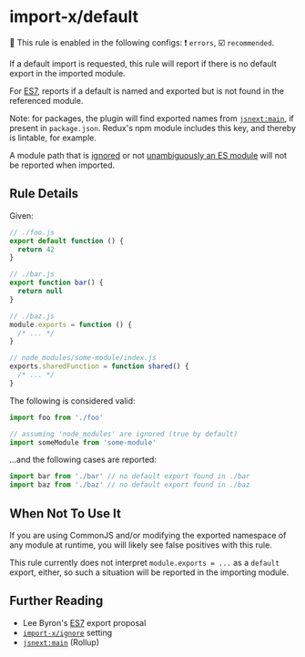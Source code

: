# import-x/default

💼 This rule is enabled in the following configs: ❗ `errors`, ☑️ `recommended`.

<!-- end auto-generated rule header -->

If a default import is requested, this rule will report if there is no default
export in the imported module.

For [ES7], reports if a default is named and exported but is not found in the
referenced module.

Note: for packages, the plugin will find exported names
from [`jsnext:main`], if present in `package.json`.
Redux's npm module includes this key, and thereby is lintable, for example.

A module path that is [ignored] or not [unambiguously an ES module] will not be reported when imported.

## Rule Details

Given:

```js
// ./foo.js
export default function () {
  return 42
}

// ./bar.js
export function bar() {
  return null
}

// ./baz.js
module.exports = function () {
  /* ... */
}

// node_modules/some-module/index.js
exports.sharedFunction = function shared() {
  /* ... */
}
```

The following is considered valid:

```js
import foo from './foo'

// assuming 'node_modules' are ignored (true by default)
import someModule from 'some-module'
```

...and the following cases are reported:

```js
import bar from './bar' // no default export found in ./bar
import baz from './baz' // no default export found in ./baz
```

## When Not To Use It

If you are using CommonJS and/or modifying the exported namespace of any module at
runtime, you will likely see false positives with this rule.

This rule currently does not interpret `module.exports = ...` as a `default` export,
either, so such a situation will be reported in the importing module.

## Further Reading

- Lee Byron's [ES7] export proposal
- [`import-x/ignore`] setting
- [`jsnext:main`] (Rollup)

[ES7]: https://github.com/leebyron/ecmascript-more-export-from
[`import-x/ignore`]: ../../README.md#importignore
[`jsnext:main`]: https://github.com/rollup/rollup/wiki/jsnext:main
[ignored]: ../../README.md#importignore
[unambiguously an ES module]: https://github.com/bmeck/UnambiguousJavaScriptGrammar
